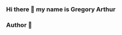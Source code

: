 ### Hi there  👋 my name is Gregory Arthur

<!--
**Greg-Art/Greg-Art** is a ✨ _special_ ✨ repository because its `README.md` (this file) appears on your GitHub profile.

Here are some ideas to get you started:

- 🔭 I’m currently a data analyst trainee at Azubi Afria
- 🌱 I’m done learning SQL, Excel, Python for Data Analysis, and Machine Learning
- 👯 I’m looking to collaborate on ...
-->


### Author 👋

<!--


```
{
  "firstName": "Gregory Kwaku",
  "lastName": "Arthur",
  "age": 24
}
```
-->
